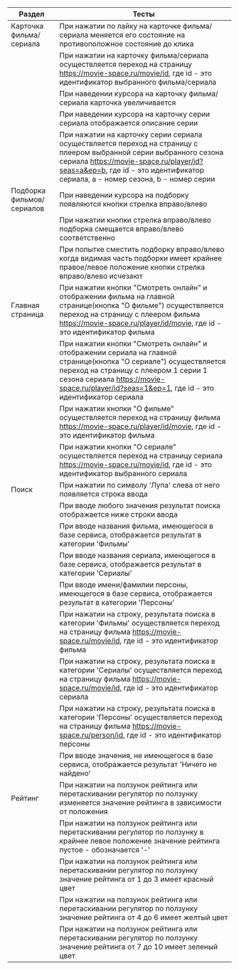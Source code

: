 |Раздел                  | Тесты                                                                                                   |
|------------------------|---------------------------------------------------------------------------------------------------------|
|Карточка фильма/сериала | При нажатии по лайку на карточке фильма/сериала меняется его состояние на противоположное состояние до клика|
|           | При нажатии на карточку фильма/сериала осуществляется переход на страницу https://movie-space.ru/movie/id, где id - это идентификатор выбранного фильма/сериала  |
|            |При наведении курсора на карточку фильма/сериала карточка увеличивается|
|            | При наведении курсора на карточку серии сериала отображается описание серии |
|            | При нажатии на карточку серии сериала осуществляется переход на страницу с плеером выбранной серии выбранного сезона сериала https://movie-space.ru/player/id?seas=a&ep=b, где id - это идентификатор сериала, a - номер сезона, b - номер серии |
|Подборка фильмов/сериалов| При наведении курсора на подборку появляются кнопки стрелка вправо/влево|
|           | При нажатии кнопки стрелка вправо/влево подборка смещается вправо/влево соответственно|
|           | При попытке сместить подборку вправо/влево когда видимая часть подборки имеет крайнее правое/левое положение кнопки стрелка вправо/влево исчезают|
|Главная страница|  При нажатии кнопки "Смотреть онлайн" и отображении фильма на главной странице(кнопка "О фильме") осуществляется переход на страницу с плеером фильма https://movie-space.ru/player/id/movie, где id - это идентификатор фильма|
|           |  При нажатии кнопки "Смотреть онлайн" и отображении сериала на главной странице(кнопка "О сериале") осуществляется переход на страницу с плеером 1 серии 1 сезона сериала https://movie-space.ru/player/id?seas=1&ep=1, где id - это идентификатор сериала  |
|           |  При нажатии кнопки "О фильме" осуществляется переход на страницу фильма https://movie-space.ru/player/id/movie, где id - это идентификатор фильма|
|           |  При нажатии кнопки "О сериале" осуществляется переход на страницу сериала https://movie-space.ru/movie/id, где id - это идентификатор выбранного сериала |
|Поиск| При нажатии по символу 'Лупа' слева от него появляется строка ввода|
|           | При вводе любого значения результат поиска отображается ниже строки ввода |
|           | При вводе названия фильма, имеющегося в базе сервиса, отображается результат в категории 'Фильмы' |
|           | При вводе названия сериала, имеющегося в базе сервиса, отображается результат в категории 'Сериалы' |
|           | При вводе имени/фамилии персоны, имеющегося в базе сервиса, отображается результат в категории 'Персоны' |
|           | При нажатии на строку, результата поиска  в категории 'Фильмы' осуществляется переход на страницу фильма https://movie-space.ru/movie/id, где id - это идентификатор фильма|
|           | При нажатии на строку, результата поиска  в категории 'Сериалы' осуществляется переход на страницу фильма https://movie-space.ru/movie/id, где id - это идентификатор сериала|
|           | При нажатии на строку, результата поиска  в категории 'Персоны' осуществляется переход на страницу фильма https://movie-space.ru/person/id, где id - это идентификатор персоны|
|           | При вводе значения, не имеющегося в базе сервиса, отображается результат 'Ничего не найдено' |
|Рейтинг| При нажатии на ползунок рейтинга или перетаскивании регулятор по ползунку изменяется значение рейтинга в зависимости от положения |
|       | При нажатии на ползунок рейтинга или перетаскивании регулятор по ползунку в крайнее левое положение значение рейтинга пустое - обозначается '-' |
|       | При нажатии на ползунок рейтинга или перетаскивании регулятор по ползунку значение рейтинга от 1 до 3 имеет красный цвет|
|       | При нажатии на ползунок рейтинга или перетаскивании регулятор по ползунку значение рейтинга от 4 до 6 имеет желтый цвет|
|       | При нажатии на ползунок рейтинга или перетаскивании регулятор по ползунку значение рейтинга от 7 до 10 имеет зеленый цвет|
